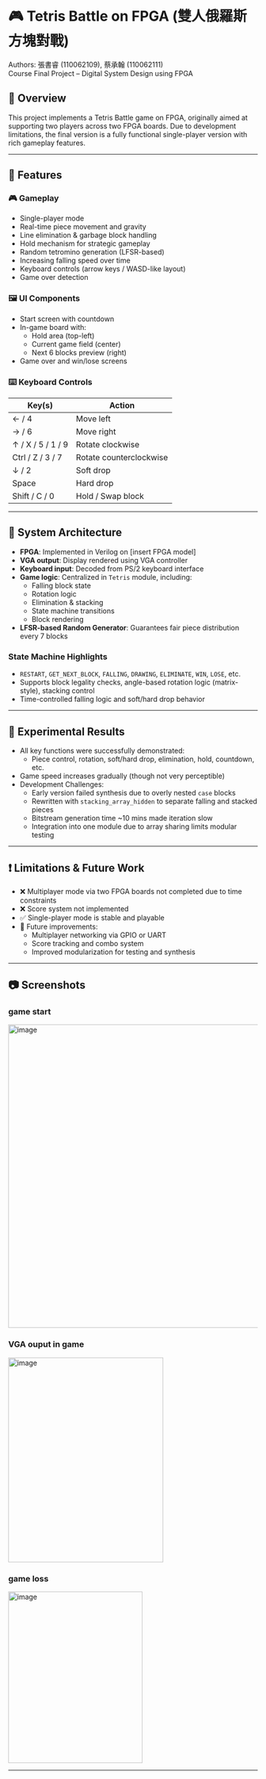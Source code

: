 # 🎮 Tetris Battle on FPGA (雙人俄羅斯方塊對戰)

Authors: 張書睿 (110062109), 蔡承翰 (110062111)  
Course Final Project – Digital System Design using FPGA

## 📌 Overview
This project implements a Tetris Battle game on FPGA, originally aimed at supporting two players across two FPGA boards. Due to development limitations, the final version is a fully functional single-player version with rich gameplay features.


---

## 🚀 Features
### 🎮 Gameplay
- Single-player mode
- Real-time piece movement and gravity
- Line elimination & garbage block handling
- Hold mechanism for strategic gameplay
- Random tetromino generation (LFSR-based)
- Increasing falling speed over time
- Keyboard controls (arrow keys / WASD-like layout)
- Game over detection

### 🖼️ UI Components
- Start screen with countdown
- In-game board with:
  - Hold area (top-left)
  - Current game field (center)
  - Next 6 blocks preview (right)
- Game over and win/lose screens

### ⌨️ Keyboard Controls
| Key(s) | Action |
|--------|--------|
| ← / 4 | Move left |
| → / 6 | Move right |
| ↑ / X / 5 / 1 / 9 | Rotate clockwise |
| Ctrl / Z / 3 / 7 | Rotate counterclockwise |
| ↓ / 2 | Soft drop |
| Space | Hard drop |
| Shift / C / 0 | Hold / Swap block |

---

## 🧠 System Architecture
- **FPGA**: Implemented in Verilog on [insert FPGA model]
- **VGA output**: Display rendered using VGA controller
- **Keyboard input**: Decoded from PS/2 keyboard interface
- **Game logic**: Centralized in `Tetris` module, including:
  - Falling block state
  - Rotation logic
  - Elimination & stacking
  - State machine transitions
  - Block rendering
- **LFSR-based Random Generator**: Guarantees fair piece distribution every 7 blocks

### State Machine Highlights
- `RESTART`, `GET_NEXT_BLOCK`, `FALLING`, `DRAWING`, `ELIMINATE`, `WIN`, `LOSE`, etc.
- Supports block legality checks, angle-based rotation logic (matrix-style), stacking control
- Time-controlled falling logic and soft/hard drop behavior

---

## 🧪 Experimental Results
- All key functions were successfully demonstrated:
  - Piece control, rotation, soft/hard drop, elimination, hold, countdown, etc.
- Game speed increases gradually (though not very perceptible)
- Development Challenges:
  - Early version failed synthesis due to overly nested `case` blocks
  - Rewritten with `stacking_array_hidden` to separate falling and stacked pieces
  - Bitstream generation time ~10 mins made iteration slow
  - Integration into one module due to array sharing limits modular testing

---

## ❗ Limitations & Future Work
- ❌ Multiplayer mode via two FPGA boards not completed due to time constraints
- ❌ Score system not implemented
- ✅ Single-player mode is stable and playable
- 🔧 Future improvements:
  - Multiplayer networking via GPIO or UART
  - Score tracking and combo system
  - Improved modularization for testing and synthesis

---

## 📷 Screenshots
### game start
<img width="515" height="612" alt="image" src="https://github.com/user-attachments/assets/0e14c4b8-e55b-4264-aa58-f4ecbf91e2a1" />

### VGA ouput in game
<img width="313" height="413" alt="image" src="https://github.com/user-attachments/assets/37c51dc2-915c-4557-bab1-084120e20679" />

### game loss
<img width="271" height="346" alt="image" src="https://github.com/user-attachments/assets/39b74739-931c-4eeb-8156-be24fbd30176" />


---
